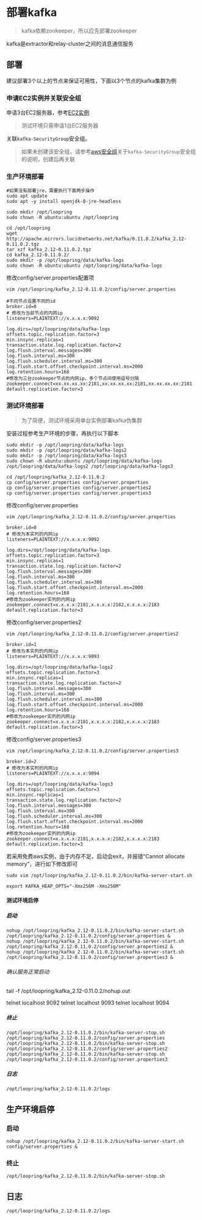 # 部署kafka

> kafka依赖zookeeper，所以应先部署zookeeper

kafka是extractor和relay-cluster之间的消息通信服务

## 部署
建议部署3个以上的节点来保证可用性，下面以3个节点的kafka集群为例

### 申请EC2实例并关联安全组
申请3台EC2服务器，参考[EC2实例](new_ec2_cn.md)
>测试环境只需申请1台EC2服务器

关联`kafka-SecurityGroup`安全组。
> 如果未创建该安全组，请参考[aws安全组](security_group_cn.md)关于`kafka-SecurityGroup`安全组的说明，创建后再关联

### 生产环境部署
```
#如果没有部署jre，需要执行下面两步操作
sudo apt update
sudo apt -y install openjdk-8-jre-headless

sudo mkdir /opt/loopring
sudo chown -R ubuntu:ubuntu /opt/loopring

cd /opt/loopring
wget http://apache.mirrors.lucidnetworks.net/kafka/0.11.0.2/kafka_2.12-0.11.0.2.tgz
tar xzf kafka_2.12-0.11.0.2.tgz
cd kafka_2.12-0.11.0.2/
sudo mkdir -p /opt/loopring/data/kafka-logs
sudo chown -R ubuntu:ubuntu /opt/loopring/data/kafka-logs
```
修改config/server.properties配置项

`vim /opt/loopring/kafka_2.12-0.11.0.2/config/server.properties`
```
#不同节点设置不同的id
broker.id=0
# 修改为当前节点的内网ip
listeners=PLAINTEXT://x.x.x.x:9092

log.dirs=/opt/loopring/data/kafka-logs
offsets.topic.replication.factor=3
min.insync.replicas=1
transaction.state.log.replication.factor=2
log.flush.interval.messages=300
log.flush.interval.ms=300
log.flush.scheduler.interval.ms=300
log.flush.start.offset.checkpoint.interval.ms=2000
log.retention.hours=168
#修改为三台zookeeper节点的内网ip，多个节点间使用逗号分隔
zookeeper.connect=xx.xx.xx.xx:2181,xx.xx.xx.xx:2181,xx.xx.xx.xx:2181
default.replication.factor=3
```
### 测试环境部署
>为了简便，测试环境采用单台实例部署kafka伪集群

安装过程参考生产环境的步骤，再执行以下脚本
```
sudo mkdir -p /opt/loopring/data/kafka-logs
sudo mkdir -p /opt/loopring/data/kafka-logs2
sudo mkdir -p /opt/loopring/data/kafka-logs3
sudo chown -R ubuntu:ubuntu /opt/loopring/data/kafka-logs /opt/loopring/data/kafka-logs2 /opt/loopring/data/kafka-logs3

cd /opt/loopring/kafka_2.12-0.11.0.2
cp config/server.properties config/server.properties
cp config/server.properties config/server.properties2
cp config/server.properties config/server.properties3
```
修改config/server.properties

`vim /opt/loopring/kafka_2.12-0.11.0.2/config/server.properties`
```
broker.id=0
# 修改为本实列的内网ip
listeners=PLAINTEXT://x.x.x.x:9092

log.dirs=/opt/loopring/data/kafka-logs
offsets.topic.replication.factor=3
min.insync.replicas=1
transaction.state.log.replication.factor=2
log.flush.interval.messages=300
log.flush.interval.ms=300
log.flush.scheduler.interval.ms=300
log.flush.start.offset.checkpoint.interval.ms=2000
log.retention.hours=168
#修改为zookeeper实列的内网ip
zookeeper.connect=x.x.x.x:2181,x.x.x.x:2182,x.x.x.x:2183
default.replication.factor=3
```

修改config/server.properties2

`vim /opt/loopring/kafka_2.12-0.11.0.2/config/server.properties2`
```
broker.id=1
# 修改为本实列的内网ip
listeners=PLAINTEXT://x.x.x.x:9093

log.dirs=/opt/loopring/data/kafka-logs2
offsets.topic.replication.factor=3
min.insync.replicas=1
transaction.state.log.replication.factor=2
log.flush.interval.messages=300
log.flush.interval.ms=300
log.flush.scheduler.interval.ms=300
log.flush.start.offset.checkpoint.interval.ms=2000
log.retention.hours=168
#修改为zookeeper实列的内网ip
zookeeper.connect=x.x.x.x:2181,x.x.x.x:2182,x.x.x.x:2183
default.replication.factor=3
```

修改config/server.properties3

`vim /opt/loopring/kafka_2.12-0.11.0.2/config/server.properties3`
```
broker.id=2
# 修改为本实列的内网ip
listeners=PLAINTEXT://x.x.x.x:9094

log.dirs=/opt/loopring/data/kafka-logs3
offsets.topic.replication.factor=3
min.insync.replicas=1
transaction.state.log.replication.factor=2
log.flush.interval.messages=300
log.flush.interval.ms=300
log.flush.scheduler.interval.ms=300
log.flush.start.offset.checkpoint.interval.ms=2000
log.retention.hours=168
#修改为zookeeper实列的内网ip
zookeeper.connect=x.x.x.x:2181,x.x.x.x:2182,x.x.x.x:2183
default.replication.factor=3
```

若采用免费aws实例，由于内存不足，启动会exit，并报错“Cannot allocate memory”，进行如下修改即可

`sudo vim /opt/loopring/kafka_2.12-0.11.0.2/bin/kafka-server-start.sh`

```
export KAFKA_HEAP_OPTS="-Xmx256M -Xms256M"
```
#### 测试环境启停

##### 启动
```
nohup /opt/loopring/kafka_2.12-0.11.0.2/bin/kafka-server-start.sh /opt/loopring/kafka_2.12-0.11.0.2/config/server.properties &
nohup /opt/loopring/kafka_2.12-0.11.0.2/bin/kafka-server-start.sh /opt/loopring/kafka_2.12-0.11.0.2/config/server.properties2 &
nohup /opt/loopring/kafka_2.12-0.11.0.2/bin/kafka-server-start.sh /opt/loopring/kafka_2.12-0.11.0.2/config/server.properties3 &
```

###### 确认服务正常启动
tail -f /opt/loopring/kafka_2.12-0.11.0.2/nohup.out

telnet localhost 9092
telnet localhost 9093
telnet localhost 9094

##### 终止
```
/opt/loopring/kafka_2.12-0.11.0.2/bin/kafka-server-stop.sh /opt/loopring/kafka_2.12-0.11.0.2/config/server.properties
/opt/loopring/kafka_2.12-0.11.0.2/bin/kafka-server-stop.sh /opt/loopring/kafka_2.12-0.11.0.2/config/server.properties2
/opt/loopring/kafka_2.12-0.11.0.2/bin/kafka-server-stop.sh /opt/loopring/kafka_2.12-0.11.0.2/config/server.properties3
```
##### 日志
`/opt/loopring/kafka_2.12-0.11.0.2/logs`
## 生产环境启停

### 启动
`nohup /opt/loopring/kafka_2.12-0.11.0.2/bin/kafka-server-start.sh config/server.properties &`

### 终止
`/opt/loopring/kafka_2.12-0.11.0.2/bin/kafka-server-stop.sh`

## 日志
`/opt/loopring/kafka_2.12-0.11.0.2/logs`
